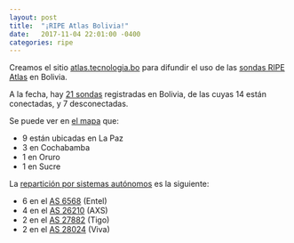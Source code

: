 ```yaml
---
layout: post
title:  "¡RIPE Atlas Bolivia!"
date:   2017-11-04 22:01:00 -0400
categories: ripe
---
```


Creamos el sitio [atlas.tecnologia.bo](https://atlas.tecnologia.bo) para difundir el uso de las [sondas RIPE Atlas](https://atlas.ripe.net/) en Bolivia.

A la fecha, hay [21 sondas](https://atlas.ripe.net/probes/?search=&status=&af=&country=BO) registradas en Bolivia, de las cuyas 14 están conectadas, y 7 desconectadas.

Se puede ver en [el mapa](https://atlas.ripe.net/results/maps/network-coverage/?filter=Bolivia+(bo)) que:

- 9 están ubicadas en La Paz
- 3 en Cochabamba
- 1 en Oruro
- 1 en Sucre

La [repartición por sistemas autónomos](https://atlas.ripe.net/probes/?status=1&amp;country=BO&amp;search=&amp;af=&order=address__asn4#!tab-public) es la siguiente:

- 6 en el [AS 6568](https://stat.ripe.net/6568) (Entel)
- 4 en el [AS 26210](https://stat.ripe.net/26210) (AXS)
- 2 en el [AS 27882](https://stat.ripe.net/27882) (Tigo)
- 2 en el [AS 28024](https://stat.ripe.net/28024) (Viva)
